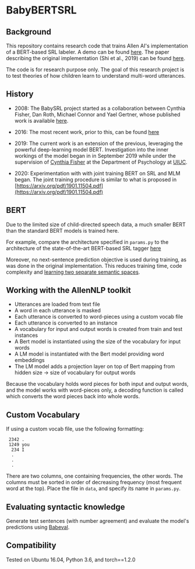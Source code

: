 # BabyBERTSRL

## Background

This repository contains research code that trains Allen AI's implementation of a BERT-based SRL labeler. 
A demo can be found [here](https://demo.allennlp.org/semantic-role-labeling). 
The paper describing the original implementation (Shi et al., 2019) can be found [here](https://arxiv.org/abs/1904.05255).

The code is for research purpose only. 
The goal of this research project is to test theories of how children learn to understand multi-word utterances. 

## History

- 2008: The BabySRL project started as a collaboration between Cynthia Fisher, Dan Roth, Michael Connor and Yael Gertner, 
whose published work is available [here](https://www.aclweb.org/anthology/W08-2111/).

- 2016: The most recent work, prior to this, can be found [here](https://gitlab-beta.engr.illinois.edu/babysrl-group/babysrl)

- 2019: The current work is an extension of the previous, leveraging the powerful deep-learning model BERT. Investigation into the inner workings of the model began in in September 2019 while under the supervision of [Cynthia Fisher](https://psychology.illinois.edu/directory/profile/clfishe)
at the Department of Psychology at [UIUC](https://psychology.illinois.edu/). 

- 2020: Experimentation with with joint training BERT on SRL and MLM began. The joint training procedure is similar to what is proposed in [https://arxiv.org/pdf/1901.11504.pdf](https://arxiv.org/pdf/1901.11504.pdf)

## BERT
 
Due to the limited size of child-directed speech data, 
a much smaller BERT than the standard BERT models is trained here.

For example, compare the architecture specified in `params.py` to the
architecture of the state-of-the-art BERT-based SRL tagger [here](https://github.com/allenai/allennlp/blob/master/training_config/bert_base_srl.jsonnet)

Moreover, no next-sentence prediction objective is used during training, as was done in the original implementation. This reduces training time, code complexity and [learning two separate semantic spaces](https://scholarworks.umass.edu/cgi/viewcontent.cgi?article=1117&context=scil).

## Working with the AllenNLP toolkit

* Utterances are loaded from text file
* A word in each utterance is masked
* Each utterance is converted to word-pieces using a custom vocab file
* Each utterance is converted to an instance
* A vocabulary for input and output words is created from train and test instances
* A Bert model is instantiated using the size of the vocabulary for input words
* A LM model is instantiated with the Bert model providing word embeddings
* The LM model adds a projection layer on top of Bert mapping from hidden size -> size of vocabulary for output words

Because the vocabulary holds word pieces for both input and output words, and the model works with word-pieces only,
a decoding function is called which converts the word pieces back into whole words.

## Custom Vocabulary

If using a custom vocab file, use the following formatting:
```text
 2342 .
 1249 you
  234 I
  .
  .
  .
```

There are two columns, one containing frequencies, the other words. 
The columns must be sorted in order of decreasing frequency (most frequent word at the top).
Place the file in `data`, and specify its name in `params.py`.

## Evaluating syntactic knowledge

Generate test sentences (with number agreement) and evaluate the model's predictions using [Babeval](https://github.com/phueb/Babeval).


## Compatibility

Tested on Ubuntu 16.04, Python 3.6, and torch==1.2.0
